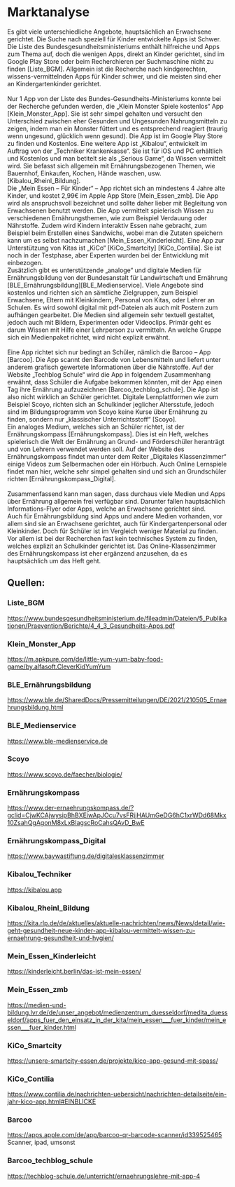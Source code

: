 # Marktanalyse
Es gibt viele unterschiedliche Angebote, hauptsächlich an Erwachsene gerichtet.
Die Suche nach speziell für Kinder entwickelte Apps ist Schwer. Die Liste des Bundesgesundheitsministeriums enthält hilfreiche und Apps zum Thema auf, doch die wenigen Apps, direkt an Kinder gerichtet, sind im Google Play Store oder beim Recherchieren per Suchmaschine nicht zu finden [Liste_BGM]. Allgemein ist die Recherche nach kindgerechten, wissens-vermittelnden Apps für Kinder schwer, und die meisten sind eher an Kindergartenkinder gerichtet.
<br><br>
Nur 1 App von der Liste des Bundes-Gesundheits-Ministeriums konnte bei der Recherche gefunden werden, die „Klein Monster Spiele kostenlos“ App [Klein_Monster_App]. Sie ist sehr simpel gehalten und versucht den Unterschied zwischen eher Gesunden und Ungesunden Nahrungsmitteln zu zeigen, indem man ein Monster füttert und es entsprechend reagiert (traurig wenn ungesund, glücklich wenn gesund). Die App ist im Google Play Store zu finden und Kostenlos.
Eine weitere App ist „Kibalou“, entwickelt im Auftrag von der „Techniker Krankenkasse“. Sie ist für iOS und PC erhältlich und Kostenlos und man betitelt sie als „Serious Game“, da Wissen vermittelt wird. Sie befasst sich allgemein mit Ernährungsbezogenen Themen, wie  Bauernhof, Einkaufen, Kochen, Hände waschen, usw.  [Kibalou_Rheinl_Bildung].<br>
Die „Mein Essen – Für Kinder“ – App richtet sich an mindestens 4 Jahre alte Kinder, und kostet 2,99€ im Apple App Store [Mein_Essen_zmb]. Die App wird als anspruchsvoll bezeichnet und sollte daher lieber mit Begleitung von Erwachsenen benutzt werden. Die App vermittelt spielerisch Wissen zu verschiedenen Ernährungsthemen, wie zum Beispiel Verdauung oder Nährstoffe. Zudem wird Kindern interaktiv Essen nahe gebracht, zum Beispiel beim Erstellen eines Sandwichs, wobei man die Zutaten speichern kann um es selbst nachzumachen [Mein_Essen_Kinderleicht].
Eine App zur Unterstützung von Kitas ist „KiCo“ [KiCo_Smartcity] [KiCo_Contilia]. Sie ist noch in der Testphase, aber Experten wurden bei der Entwicklung mit einbezogen. <br>
Zusätzlich gibt es unterstützende „analoge“ und digitale Medien für Ernährungsbildung von der Bundesanstalt für Landwirtschaft und Ernährung [BLE_Ernährungsbildung][BLE_Medienservice]. Viele Angebote sind kostenlos und richten sich an sämtliche Zielgruppen, zum Beispiel Erwachsene, Eltern mit Kleinkindern, Personal von Kitas, oder Lehrer an Schulen. Es wird sowohl digital mit pdf-Dateien als auch mit Postern zum aufhängen gearbeitet. Die Medien sind allgemein sehr textuell gestaltet, jedoch auch mit Bildern, Experimenten oder Videoclips. Primär geht es darum Wissen mit Hilfe einer Lehrperson zu vermitteln. An welche Gruppe sich ein Medienpaket richtet, wird nicht explizit erwähnt.
<br><br>
Eine App richtet sich nur bedingt an Schüler, nämlich die Barcoo – App [Barcoo]. Die App scannt den Barcode von Lebensmitteln und liefert unter anderem grafisch gewertete Informationen über die Nährstoffe. Auf der Website „Techblog Schule“ wird die App in folgendem Zusammenhang erwähnt, dass Schüler die Aufgabe bekommen könnten, mit der App einen Tag ihre Ernährung aufzuzeichnen [Barcoo_techblog_schule]. Die App ist also nicht wirklich an Schüler gerichtet.
Digitale Lernplattformen wie zum Beispiel Scoyo, richten sich an Schulkinder jeglicher Altersstufe, jedoch sind im Bildungsprogramm von Scoyo keine Kurse über Ernährung zu finden, sondern nur „klassischer Unterrichtsstoff“ [Scoyo].<br>
Ein analoges Medium, welches sich an Schüler richtet, ist der Ernährungskompass [Ernährungskompass]. Dies ist ein Heft, welches spielerisch die Welt der Ernährung an Grund- und Förderschüler heranträgt und von Lehrern verwendet werden soll. Auf der Website des Ernährungskompass findet man unter dem Reiter „Digitales Klassenzimmer“ einige Videos zum Selbermachen oder ein Hörbuch. Auch Online Lernspiele findet man hier, welche sehr simpel gehalten sind und sich an Grundschüler richten [Ernährungskompass_Digital].
<br><br>
Zusammenfassend kann man sagen, dass durchaus viele Medien und Apps über Ernährung allgemein frei verfügbar sind. Darunter fallen hauptsächlich Informations-Flyer oder Apps, welche an Erwachsene gerichtet sind. <br>
Auch für Ernährungsbildung sind Apps und andere Medien vorhanden, vor allem sind sie an Erwachsene gerichtet, auch für Kindergartenpersonal oder Kleinkinder. Doch für Schüler ist im Vergleich weniger Material zu finden. Vor allem ist bei der Recherchen fast kein technisches System zu finden, welches explizit an Schulkinder gerichtet ist. Das Online-Klassenzimmer des Ernährungskompass ist eher ergänzend anzusehen, da es hauptsächlich um das Heft geht. 

## Quellen:

### Liste_BGM
https://www.bundesgesundheitsministerium.de/fileadmin/Dateien/5_Publikationen/Praevention/Berichte/4_4_3_Gesundheits-Apps.pdf

### Klein_Monster_App
https://m.apkpure.com/de/little-yum-yum-baby-food-game/by.alfasoft.CleverKidYumYum

### BLE_Ernährungsbildung
https://www.ble.de/SharedDocs/Pressemitteilungen/DE/2021/210505_Ernaehrungsbildung.html

### BLE_Medienservice
https://www.ble-medienservice.de

### Scoyo
https://www.scoyo.de/faecher/biologie/

### Ernährungskompass
https://www.der-ernaehrungskompass.de/?gclid=CjwKCAjwysipBhBXEiwApJOcu7vsFRjjHAUmGeDG6hC1xrWDd68Mkx10ZsahQgAgonM8xLxBIagscRoCahsQAvD_BwE

### Ernährungskompass_Digital
https://www.baywastiftung.de/digitalesklassenzimmer

### Kibalou_Techniker
https://kibalou.app

### Kibalou_Rheinl_Bildung
https://kita.rlp.de/de/aktuelles/aktuelle-nachrichten/news/News/detail/wie-geht-gesundheit-neue-kinder-app-kibalou-vermittelt-wissen-zu-ernaehrung-gesundheit-und-hygien/

### Mein_Essen_Kinderleicht
https://kinderleicht.berlin/das-ist-mein-essen/

### Mein_Essen_zmb
https://medien-und-bildung.lvr.de/de/unser_angebot/medienzentrum_duesseldorf/medita_duesseldorf/apps_fuer_den_einsatz_in_der_kita/mein_essen___fuer_kinder/mein_essen___fuer_kinder.html

### KiCo_Smartcity
https://unsere-smartcity-essen.de/projekte/kico-app-gesund-mit-spass/

### KiCo_Contilia
https://www.contilia.de/nachrichten-uebersicht/nachrichten-detailseite/ein-jahr-kico-app.html#EINBLICKE

### Barcoo
https://apps.apple.com/de/app/barcoo-qr-barcode-scanner/id339525465
Scanner, ipad, umsonst

### Barcoo_techblog_schule
https://techblog-schule.de/unterricht/ernaehrungslehre-mit-app-4
